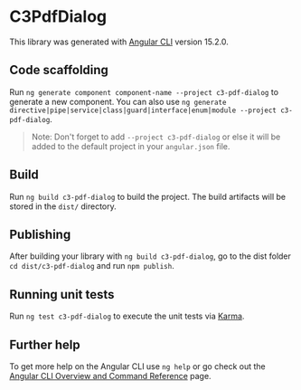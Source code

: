 # C3PdfDialog

This library was generated with [Angular CLI](https://github.com/angular/angular-cli) version 15.2.0.

## Code scaffolding

Run `ng generate component component-name --project c3-pdf-dialog` to generate a new component. You can also use `ng generate directive|pipe|service|class|guard|interface|enum|module --project c3-pdf-dialog`.
> Note: Don't forget to add `--project c3-pdf-dialog` or else it will be added to the default project in your `angular.json` file. 

## Build

Run `ng build c3-pdf-dialog` to build the project. The build artifacts will be stored in the `dist/` directory.

## Publishing

After building your library with `ng build c3-pdf-dialog`, go to the dist folder `cd dist/c3-pdf-dialog` and run `npm publish`.

## Running unit tests

Run `ng test c3-pdf-dialog` to execute the unit tests via [Karma](https://karma-runner.github.io).

## Further help

To get more help on the Angular CLI use `ng help` or go check out the [Angular CLI Overview and Command Reference](https://angular.io/cli) page.
